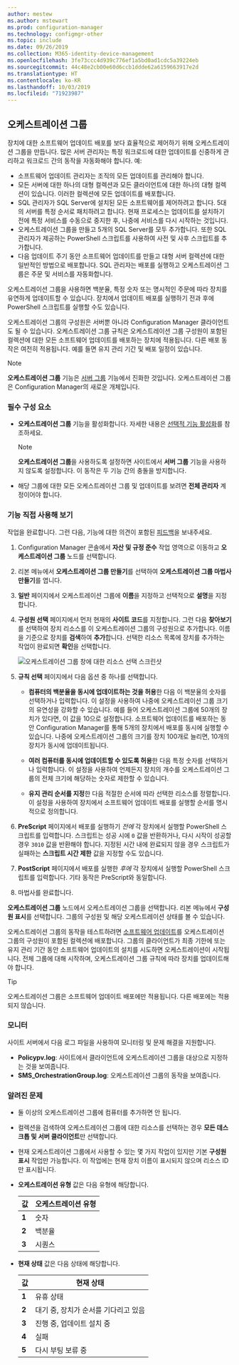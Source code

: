 ```yaml
---
author: mestew
ms.author: mstewart
ms.prod: configuration-manager
ms.technology: configmgr-other
ms.topic: include
ms.date: 09/26/2019
ms.collection: M365-identity-device-management
ms.openlocfilehash: 3fe73ccc4d939c776ef1a5bd0ad1cdc5a39224eb
ms.sourcegitcommit: 44c48e2cb00e60d6ccb1ddde62a6159663917e2d
ms.translationtype: HT
ms.contentlocale: ko-KR
ms.lasthandoff: 10/03/2019
ms.locfileid: "71923987"
---
```

## <a name="bkmk_OGs"></a> 오케스트레이션 그룹

<!--3098816-->

장치에 대한 소프트웨어 업데이트 배포를 보다 효율적으로 제어하기 위해 오케스트레이션 그룹을 만듭니다. 많은 서버 관리자는 특정 워크로드에 대한 업데이트를 신중하게 관리하고 워크로드 간의 동작을 자동화해야 합니다. 예:

- 소프트웨어 업데이트 관리자는 조직의 모든 업데이트를 관리해야 합니다.
- 모든 서버에 대한 하나의 대형 컬렉션과 모든 클라이언트에 대한 하나의 대형 컬렉션이 있습니다. 이러한 컬렉션에 모든 업데이트를 배포합니다.
- SQL 관리자가 SQL Server에 설치된 모든 소프트웨어를 제어하려고 합니다. 5대의 서버를 특정 순서로 패치하려고 합니다. 현재 프로세스는 업데이트를 설치하기 전에 특정 서비스를 수동으로 중지한 후, 나중에 서비스를 다시 시작하는 것입니다.
- 오케스트레이션 그룹을 만들고 5개의 SQL Server를 모두 추가합니다. 또한 SQL 관리자가 제공하는 PowerShell 스크립트를 사용하여 사전 및 사후 스크립트를 추가합니다.
- 다음 업데이트 주기 동안 소프트웨어 업데이트를 만들고 대형 서버 컬렉션에 대한 일반적인 방법으로 배포합니다. SQL 관리자는 배포를 실행하고 오케스트레이션 그룹은 주문 및 서비스를 자동화합니다.

오케스트레이션 그룹을 사용하면 백분율, 특정 숫자 또는 명시적인 주문에 따라 장치를 유연하게 업데이트할 수 있습니다. 장치에서 업데이트 배포를 실행하기 전과 후에 PowerShell 스크립트를 실행할 수도 있습니다.

오케스트레이션 그룹의 구성원은 서버뿐 아니라 Configuration Manager 클라이언트도 될 수 있습니다. 오케스트레이션 그룹 규칙은 오케스트레이션 그룹 구성원이 포함된 컬렉션에 대한 모든 소프트웨어 업데이트를 배포하는 장치에 적용됩니다. 다른 배포 동작은 여전히 적용됩니다. 예를 들면 유지 관리 기간 및 배포 일정이 있습니다.

> [!NOTE]
> **오케스트레이션 그룹** 기능은 [서버 그룹](/sccm/sum/deploy-use/service-a-server-group) 기능에서 진화한 것입니다. 오케스트레이션 그룹은 Configuration Manager의 새로운 개체입니다.

### <a name="prerequisites"></a>필수 구성 요소

- **오케스트레이션 그룹** 기능을 활성화합니다. 자세한 내용은 [선택적 기능 활성화](/sccm/core/servers/manage/install-in-console-updates#bkmk_options)를 참조하세요.

    > [!NOTE]
    > **오케스트레이션 그룹**을 사용하도록 설정하면 사이트에서 **서버 그룹** 기능을 사용하지 않도록 설정합니다. 이 동작은 두 기능 간의 충돌을 방지합니다.

- 해당 그룹에 대한 모든 오케스트레이션 그룹 및 업데이트를 보려면 **전체 관리자** 계정이어야 합니다.

### <a name="try-it-out"></a>기능 직접 사용해 보기

작업을 완료합니다. 그런 다음, 기능에 대한 의견이 포함된 [피드백](/sccm/core/understand/find-help#product-feedback)을 보내주세요.

1. Configuration Manager 콘솔에서 **자산 및 규정 준수** 작업 영역으로 이동하고 **오케스트레이션 그룹** 노드를 선택합니다.

1. 리본 메뉴에서 **오케스트레이션 그룹 만들기**를 선택하여 **오케스트레이션 그룹 마법사 만들기**를 엽니다.

1. **일반** 페이지에서 오케스트레이션 그룹에 **이름**을 지정하고 선택적으로 **설명**을 지정합니다.

1. **구성원 선택** 페이지에서 먼저 현재의 **사이트 코드**를 지정합니다. 그런 다음 **찾아보기**를 선택하여 장치 리소스를 이 오케스트레이션 그룹의 구성원으로 추가합니다. 이름을 기준으로 장치를 **검색**하여 **추가**합니다. 선택한 리소스 목록에 장치를 추가하는 작업이 완료되면 **확인**을 선택합니다.

    ![오케스트레이션 그룹 창에 대한 리소스 선택 스크린샷](../../media/3098816-select-resources.png)

1. **규칙 선택** 페이지에서 다음 옵션 중 하나를 선택합니다.

   - **컴퓨터의 백분율을 동시에 업데이트하는 것을 허용**한 다음 이 백분율의 숫자를 선택하거나 입력합니다. 이 설정을 사용하여 나중에 오케스트레이션 그룹 크기의 유연성을 강화할 수 있습니다. 예를 들어 오케스트레이션 그룹에 50개의 장치가 있다면, 이 값을 10으로 설정합니다. 소프트웨어 업데이트를 배포하는 동안 Configuration Manager를 통해 5개의 장치에서 배포를 동시에 실행할 수 있습니다. 나중에 오케스트레이션 그룹의 크기를 장치 100개로 늘리면, 10개의 장치가 동시에 업데이트됩니다.

   - **여러 컴퓨터를 동시에 업데이트할 수 있도록 허용**한 다음 특정 숫자를 선택하거나 입력합니다. 이 설정을 사용하여 언제든지 장치의 개수를 오케스트레이션 그룹의 전체 크기에 해당하는 숫자로 제한할 수 있습니다.

   - **유지 관리 순서를 지정**한 다음 적절한 순서에 따라 선택한 리소스를 정렬합니다. 이 설정을 사용하여 장치에서 소프트웨어 업데이트 배포를 실행할 순서를 명시적으로 정의합니다.

1. **PreScript** 페이지에서 배포를 실행하기 *전에* 각 장치에서 실행할 PowerShell 스크립트를 입력합니다. 스크립트는 성공 시에 `0` 값을 반환하거나, 다시 시작이 성공할 경우 `3010` 값을 반환해야 합니다. 지정된 시간 내에 완료되지 않을 경우 스크립트가 실패하는 **스크립트 시간 제한** 값을 지정할 수도 있습니다.

1. **PostScript** 페이지에서 배포를 실행한 *후에* 각 장치에서 실행할 PowerShell 스크립트를 입력합니다. 기타 동작은 PreScript와 동일합니다.

1. 마법사를 완료합니다.

**오케스트레이션 그룹** 노드에서 오케스트레이션 그룹을 선택합니다. 리본 메뉴에서 **구성원 표시**를 선택합니다. 그룹의 구성원 및 해당 오케스트레이션 상태를 볼 수 있습니다.

오케스트레이션 그룹의 동작을 테스트하려면 [소프트웨어 업데이트](/sccm/sum/deploy-use/deploy-software-updates)를 오케스트레이션 그룹의 구성원이 포함된 컬렉션에 배포합니다. 그룹의 클라이언트가 최종 기한에 또는 유지 관리 기간 동안 소프트웨어 업데이트의 설치를 시도하면 오케스트레이션이 시작됩니다. 전체 그룹에 대해 시작하며, 오케스트레이션 그룹 규칙에 따라 장치를 업데이트해야 합니다.

> [!TIP]
> 오케스트레이션 그룹은 소프트웨어 업데이트 배포에만 적용됩니다. 다른 배포에는 적용되지 않습니다.

### <a name="monitor"></a>모니터

사이트 서버에서 다음 로그 파일을 사용하여 모니터링 및 문제 해결을 지원합니다.

- **Policypv.log**: 사이트에서 클라이언트에 오케스트레이션 그룹을 대상으로 지정하는 것을 보여줍니다.
- **SMS_OrchestrationGroup.log**: 오케스트레이션 그룹의 동작을 보여줍니다.

### <a name="known-issues"></a>알려진 문제

- 둘 이상의 오케스트레이션 그룹에 컴퓨터를 추가하면 안 됩니다.

- 컬렉션을 검색하여 오케스트레이션 그룹에 대한 리소스를 선택하는 경우 **모든 데스크톱 및 서버 클라이언트**만 선택합니다.

- 현재 오케스트레이션 그룹에서 사용할 수 있는 몇 가지 작업이 있지만 기본 **구성원 표시** 작업만 가능합니다. 이 작업에는 현재 장치 이름이 표시되지 않으며 리소스 ID만 표시됩니다.

- **오케스트레이션 유형** 값은 다음 유형에 해당합니다.

    | 값 | 오케스트레이션 유형 |
    |-------|---------|
    |**1**|숫자|
    |**2**|백분율|
    |**3**|시퀀스|

- **현재 상태** 값은 다음 상태에 해당합니다.

    | 값 | 현재 상태 |
    |-------|---------|
    |**1**|유휴 상태|
    |**2**|대기 중, 장치가 순서를 기다리고 있음|
    |**3**|진행 중, 업데이트 설치 중|
    |**4**|실패|
    |**5**|다시 부팅 보류 중|
